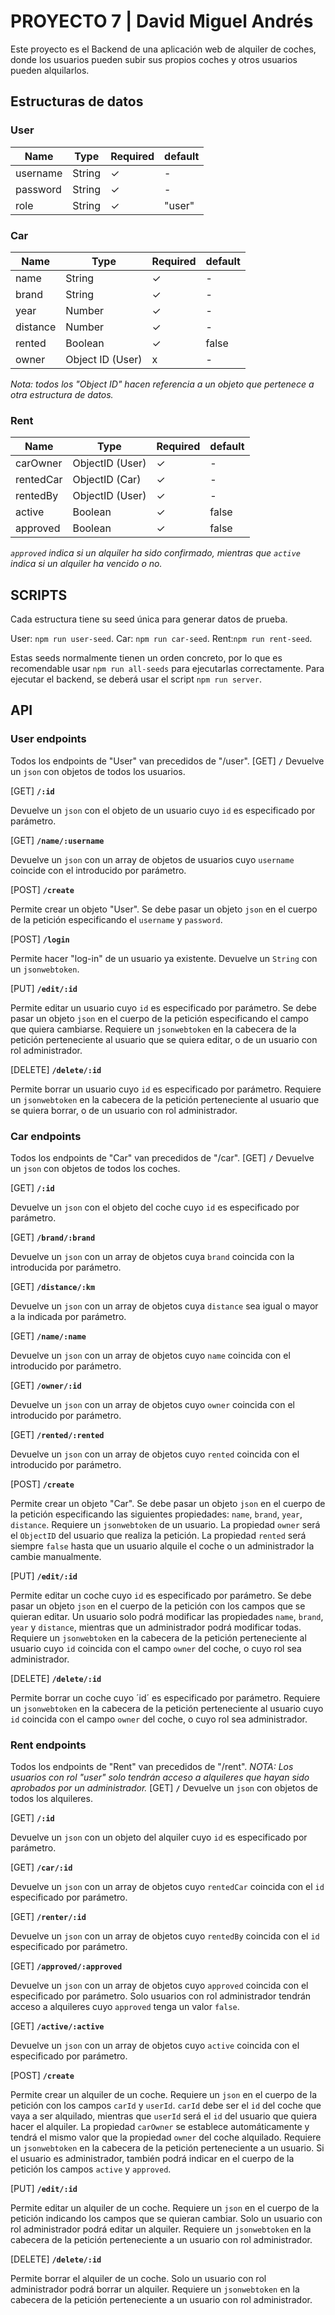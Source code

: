 # PROYECTO 7 | David Miguel Andrés

Este proyecto es el Backend de una aplicación web de alquiler de coches, donde los usuarios pueden subir sus propios coches y otros usuarios
pueden alquilarlos.

## Estructuras de datos

### User

| Name     | Type   | Required | default |
| -------- | ------ | -------- | ------- |
| username | String | ✓        | -       |
| password | String | ✓        | -       |
| role     | String | ✓        | "user"  |

### Car

| Name     | Type             | Required | default |
| -------- | ---------------- | -------- | ------- |
| name     | String           | ✓        | -       |
| brand    | String           | ✓        | -       |
| year     | Number           | ✓        | -       |
| distance | Number           | ✓        | -       |
| rented   | Boolean          | ✓        | false   |
| owner    | Object ID (User) | x        | -       |

_Nota: todos los "Object ID" hacen referencia a un objeto que pertenece a otra estructura de datos._

### Rent

| Name      | Type            | Required | default |
| --------- | --------------- | -------- | ------- |
| carOwner  | ObjectID (User) | ✓        | -       |
| rentedCar | ObjectID (Car)  | ✓        | -       |
| rentedBy  | ObjectID (User) | ✓        | -       |
| active    | Boolean         | ✓        | false   |
| approved  | Boolean         | ✓        | false   |

_`approved` indica si un alquiler ha sido confirmado, mientras que `active` indica si un alquiler ha vencido o no._

## SCRIPTS

Cada estructura tiene su seed única para generar datos de prueba.

User: `npm run user-seed`. Car: `npm run car-seed`. Rent:`npm run rent-seed`.

Estas seeds normalmente tienen un orden concreto, por lo que es recomendable usar `npm run all-seeds` para ejecutarlas correctamente. Para
ejecutar el backend, se deberá usar el script `npm run server`.

## API

### User endpoints

Todos los endpoints de "User" van precedidos de "/user". [GET] **`/`** Devuelve un `json` con objetos de todos los usuarios.

[GET] **`/:id`**

Devuelve un `json` con el objeto de un usuario cuyo `id` es especificado por parámetro.

[GET] **`/name/:username`**

Devuelve un `json` con un array de objetos de usuarios cuyo `username` coincide con el introducido por parámetro.

[POST] **`/create`**

Permite crear un objeto "User". Se debe pasar un objeto `json` en el cuerpo de la petición especificando el `username` y `password`.

[POST] **`/login`**

Permite hacer "log-in" de un usuario ya existente. Devuelve un `String` con un `jsonwebtoken`.

[PUT] **`/edit/:id`**

Permite editar un usuario cuyo `id` es especificado por parámetro. Se debe pasar un objeto `json` en el cuerpo de la petición especificando
el campo que quiera cambiarse. Requiere un `jsonwebtoken` en la cabecera de la petición perteneciente al usuario que se quiera editar, o de
un usuario con rol administrador.

[DELETE] **`/delete/:id`**

Permite borrar un usuario cuyo `id` es especificado por parámetro. Requiere un `jsonwebtoken` en la cabecera de la petición perteneciente al
usuario que se quiera borrar, o de un usuario con rol administrador.

### Car endpoints

Todos los endpoints de "Car" van precedidos de "/car". [GET] **`/`** Devuelve un `json` con objetos de todos los coches.

[GET] **`/:id`**

Devuelve un `json` con el objeto del coche cuyo `id` es especificado por parámetro.

[GET] **`/brand/:brand`**

Devuelve un `json` con un array de objetos cuya `brand` coincida con la introducida por parámetro.

[GET] **`/distance/:km`**

Devuelve un `json` con un array de objetos cuya `distance` sea igual o mayor a la indicada por parámetro.

[GET] **`/name/:name`**

Devuelve un `json` con un array de objetos cuyo `name` coincida con el introducido por parámetro.

[GET] **`/owner/:id`**

Devuelve un `json` con un array de objetos cuyo `owner` coincida con el introducido por parámetro.

[GET] **`/rented/:rented`**

Devuelve un `json` con un array de objetos cuyo `rented` coincida con el introducido por parámetro.

[POST] **`/create`**

Permite crear un objeto "Car". Se debe pasar un objeto `json` en el cuerpo de la petición especificando las siguientes propiedades: `name`,
`brand`, `year`, `distance`. Requiere un `jsonwebtoken` de un usuario. La propiedad `owner` será el `ObjectID` del usuario que realiza la
petición. La propiedad `rented` será siempre `false` hasta que un usuario alquile el coche o un administrador la cambie manualmente.

[PUT] **`/edit/:id`**

Permite editar un coche cuyo `id` es especificado por parámetro. Se debe pasar un objeto `json` en el cuerpo de la petición con los campos
que se quieran editar. Un usuario solo podrá modificar las propiedades `name`, `brand`, `year` y `distance`, mientras que un administrador
podrá modificar todas. Requiere un `jsonwebtoken` en la cabecera de la petición perteneciente al usuario cuyo `id` coincida con el campo
`owner` del coche, o cuyo rol sea administrador.

[DELETE] **`/delete/:id`**

Permite borrar un coche cuyo ´id´ es especificado por parámetro. Requiere un `jsonwebtoken` en la cabecera de la petición perteneciente al
usuario cuyo `id` coincida con el campo `owner` del coche, o cuyo rol sea administrador.

### Rent endpoints

Todos los endpoints de "Rent" van precedidos de "/rent". _NOTA: Los usuarios con rol "user" solo tendrán acceso a alquileres que hayan sido
aprobados por un administrador._ [GET] **`/`** Devuelve un `json` con objetos de todos los alquileres.

[GET] **`/:id`**

Devuelve un `json` con un objeto del alquiler cuyo `id` es especificado por parámetro.

[GET] **`/car/:id`**

Devuelve un `json` con un array de objetos cuyo `rentedCar` coincida con el `id` especificado por parámetro.

[GET] **`/renter/:id`**

Devuelve un `json` con un array de objetos cuyo `rentedBy` coincida con el `id` especificado por parámetro.

[GET] **`/approved/:approved`**

Devuelve un `json` con un array de objetos cuyo `approved` coincida con el especificado por parámetro. Solo usuarios con rol administrador
tendrán acceso a alquileres cuyo `approved` tenga un valor `false`.

[GET] **`/active/:active`**

Devuelve un `json` con un array de objetos cuyo `active` coincida con el especificado por parámetro.

[POST] **`/create`**

Permite crear un alquiler de un coche. Requiere un `json` en el cuerpo de la petición con los campos `carId` y `userId`. `carId` debe ser el
`id` del coche que vaya a ser alquilado, mientras que `userId` será el `id` del usuario que quiera hacer el alquiler. La propiedad
`carOwner` se establece automáticamente y tendrá el mismo valor que la propiedad `owner` del coche alquilado. Requiere un `jsonwebtoken` en
la cabecera de la petición perteneciente a un usuario. Si el usuario es administrador, también podrá indicar en el cuerpo de la petición los
campos `active` y `approved`.

[PUT] **`/edit/:id`**

Permite editar un alquiler de un coche. Requiere un `json` en el cuerpo de la petición indicando los campos que se quieran cambiar. Solo un
usuario con rol administrador podrá editar un alquiler. Requiere un `jsonwebtoken` en la cabecera de la petición perteneciente a un usuario
con rol administrador.

[DELETE] **`/delete/:id`**

Permite borrar el alquiler de un coche. Solo un usuario con rol administrador podrá borrar un alquiler. Requiere un `jsonwebtoken` en la
cabecera de la petición perteneciente a un usuario con rol administrador.
